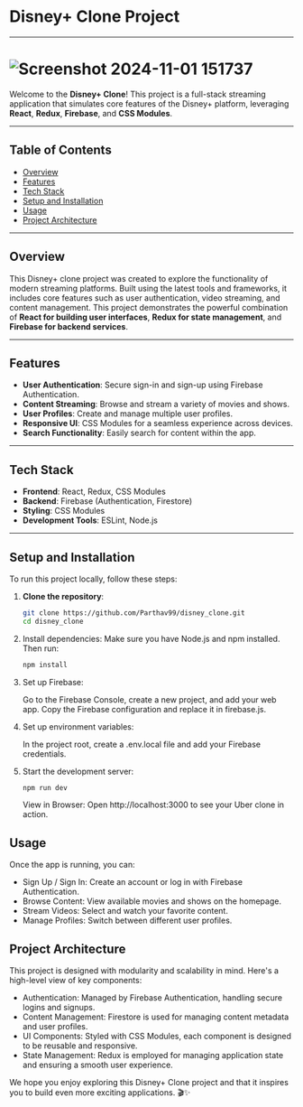 # Disney+ Clone Project

---

# ![Screenshot 2024-11-01 151737](https://github.com/user-attachments/assets/531be3fb-c496-4bc9-81c3-9908215ad408)

Welcome to the **Disney+ Clone**! This project is a full-stack streaming application that simulates core features of the Disney+ platform, leveraging **React**, **Redux**, **Firebase**, and **CSS Modules**.

---

## Table of Contents
- [Overview](#overview)
- [Features](#features)
- [Tech Stack](#tech-stack)
- [Setup and Installation](#setup-and-installation)
- [Usage](#usage)
- [Project Architecture](#project-architecture)

---

## Overview
This Disney+ clone project was created to explore the functionality of modern streaming platforms. Built using the latest tools and frameworks, it includes core features such as user authentication, video streaming, and content management. This project demonstrates the powerful combination of **React for building user interfaces**, **Redux for state management**, and **Firebase for backend services**.

---

## Features
- **User Authentication**: Secure sign-in and sign-up using Firebase Authentication.
- **Content Streaming**: Browse and stream a variety of movies and shows.
- **User Profiles**: Create and manage multiple user profiles.
- **Responsive UI**: CSS Modules for a seamless experience across devices.
- **Search Functionality**: Easily search for content within the app.

---

## Tech Stack
- **Frontend**: React, Redux, CSS Modules
- **Backend**: Firebase (Authentication, Firestore)
- **Styling**: CSS Modules
- **Development Tools**: ESLint, Node.js

---

## Setup and Installation

To run this project locally, follow these steps:

1. **Clone the repository**:
   ```bash
   git clone https://github.com/Parthav99/disney_clone.git
   cd disney_clone

2. Install dependencies: Make sure you have Node.js and npm installed. Then run:
    ```bash
    npm install
    ```

3. Set up Firebase:

    Go to the Firebase Console, create a new project, and add your web app.
    Copy the Firebase configuration and replace it in firebase.js.

4. Set up environment variables:

    In the project root, create a .env.local file and add your Firebase credentials.

5. Start the development server:

    ```bash
    npm run dev
    ```

    View in Browser:
        Open http://localhost:3000 to see your Uber clone in action.

## Usage

Once the app is running, you can:

  - Sign Up / Sign In: Create an account or log in with Firebase Authentication.
  - Browse Content: View available movies and shows on the homepage.
  - Stream Videos: Select and watch your favorite content.
  - Manage Profiles: Switch between different user profiles.

## Project Architecture

This project is designed with modularity and scalability in mind. Here's a high-level view of key components:

  - Authentication: Managed by Firebase Authentication, handling secure logins and signups.
  - Content Management: Firestore is used for managing content metadata and user profiles.
  - UI Components: Styled with CSS Modules, each component is designed to be reusable and responsive.
  - State Management: Redux is employed for managing application state and ensuring a smooth user experience.

We hope you enjoy exploring this Disney+ Clone project and that it inspires you to build even more exciting applications. 🎬✨
